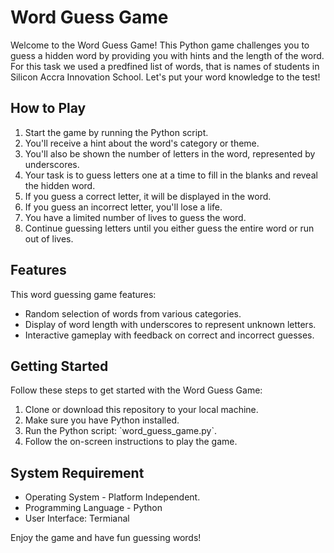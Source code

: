 <!DOCTYPE html>
<html>
<head>
</head>
<body>

<h1>Word Guess Game</h1>

<p>Welcome to the Word Guess Game! This Python game challenges you to guess a hidden word by providing you with hints and the length of the word. For this task we used a predfined list of words, that is names of students in Silicon Accra Innovation School. Let's put your word knowledge to the test!</p>

<h2>How to Play</h2>

<ol>
<li>Start the game by running the Python script.</li>
<li>You'll receive a hint about the word's category or theme.</li>
<li>You'll also be shown the number of letters in the word, represented by underscores.</li>
<li>Your task is to guess letters one at a time to fill in the blanks and reveal the hidden word.</li>
<li>If you guess a correct letter, it will be displayed in the word.</li>
<li>If you guess an incorrect letter, you'll lose a life.</li>
<li>You have a limited number of lives to guess the word.</li>
<li>Continue guessing letters until you either guess the entire word or run out of lives.</li>
</ol>

<h2>Features</h2>

<p>This word guessing game features:</p>

<ul>
<li>Random selection of words from various categories.</li>
<li>Display of word length with underscores to represent unknown letters.</li>
<li>Interactive gameplay with feedback on correct and incorrect guesses.</li>
</ul>

<h2>Getting Started</h2>

<p>Follow these steps to get started with the Word Guess Game:</p>

<ol>
<li>Clone or download this repository to your local machine.</li>
<li>Make sure you have Python installed.</li>
<li>Run the Python script: `word_guess_game.py`.</li>
<li>Follow the on-screen instructions to play the game.</li>
</ol>

<h2>System Requirement</h2>
<ul>
<li>Operating System - Platform Independent.</li>
<li>Programming Language - Python</li>
<li>User Interface: Termianal</li>
</ul>

<p>Enjoy the game and have fun guessing words!</p>

</body>
</html>
